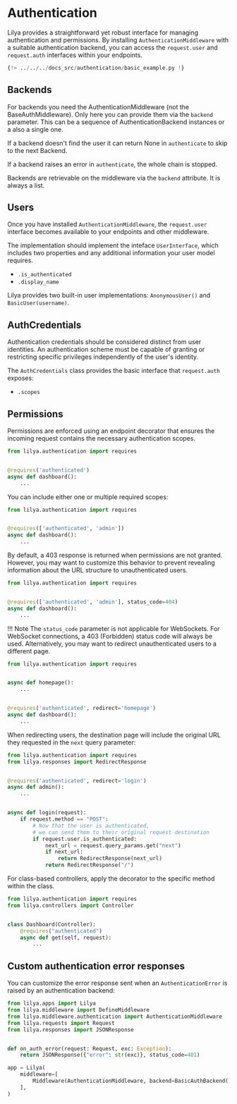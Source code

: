 # Authentication

Lilya provides a straightforward yet robust interface for managing authentication and permissions.
By installing `AuthenticationMiddleware` with a suitable authentication backend, you can access the `request.user` and `request.auth`
interfaces within your endpoints.

```python
{!> ../../../docs_src/authentication/basic_example.py !}
```

## Backends

For backends you need the AuthenticationMiddleware (not the BaseAuthMiddleware). Only here you can provide them
via the `backend` parameter. This can be a sequence of AuthenticationBackend instances or a also a single one.

If a backend doesn't find the user it can return None in `authenticate` to skip to the next Backend.

If a backend raises an error in `authenticate`, the whole chain is stopped.

Backends are retrievable on the middleware via the `backend` attribute. It is always a list.

## Users

Once you have installed `AuthenticationMiddleware`, the `request.user` interface becomes
available to your endpoints and other middleware.

The implementation should implement the inteface `UserInterface`, which includes two properties and any additional information your user model requires.

* `.is_authenticated`
* `.display_name`

Lilya provides two built-in user implementations: `AnonymousUser()` and `BasicUser(username)`.

## AuthCredentials

Authentication credentials should be considered distinct from user identities.
An authentication scheme must be capable of granting or restricting specific privileges independently of the user's identity.

The `AuthCredentials` class provides the basic interface that `request.auth`
exposes:

* `.scopes`

## Permissions

Permissions are enforced using an endpoint decorator that ensures the incoming request contains the necessary authentication scopes.

```python
from lilya.authentication import requires


@requires('authenticated')
async def dashboard():
    ...
```

You can include either one or multiple required scopes:

```python
from lilya.authentication import requires


@requires(['authenticated', 'admin'])
async def dashboard():
    ...
```

By default, a 403 response is returned when permissions are not granted. However, you may want to customize this behavior to prevent revealing information about the URL structure to unauthenticated users.

```python
from lilya.authentication import requires


@requires(['authenticated', 'admin'], status_code=404)
async def dashboard():
    ...
```

!!! Note
    The `status_code` parameter is not applicable for WebSockets. For WebSocket connections, a 403 (Forbidden) status code will always be used.
    Alternatively, you may want to redirect unauthenticated users to a different page.

```python
from lilya.authentication import requires


async def homepage():
    ...


@requires('authenticated', redirect='homepage')
async def dashboard():
    ...
```

When redirecting users, the destination page will include the original URL they requested in the `next` query parameter:

```python
from lilya.authentication import requires
from lilya.responses import RedirectResponse


@requires('authenticated', redirect='login')
async def admin():
    ...


async def login(request):
    if request.method == "POST":
        # Now that the user is authenticated,
        # we can send them to their original request destination
        if request.user.is_authenticated:
            next_url = request.query_params.get("next")
            if next_url:
                return RedirectResponse(next_url)
            return RedirectResponse("/")
```

For class-based controllers, apply the decorator to the specific method within the class.

```python
from lilya.authentication import requires
from lilya.controllers import Controller


class Dashboard(Controller):
    @requires("authenticated")
    async def get(self, request):
        ...
```

## Custom authentication error responses

You can customize the error response sent when an `AuthenticationError` is raised by an authentication backend:

```python
from lilya.apps import Lilya
from lilya.middleware import DefineMiddleware
from lilya.middleware.authentication import AuthenticationMiddleware
from lilya.requests import Request
from lilya.responses import JSONResponse


def on_auth_error(request: Request, exc: Exception):
    return JSONResponse({"error": str(exc)}, status_code=401)

app = Lilya(
    middleware=[
        Middleware(AuthenticationMiddleware, backend=BasicAuthBackend(), on_error=on_auth_error),
    ],
)
```
